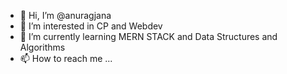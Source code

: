 - 👋 Hi, I’m @anuragjana
- 👀 I’m interested in CP and Webdev
- 🌱 I’m currently learning MERN STACK and Data Structures and Algorithms
- 📫 How to reach me ...

<!---
anuragjana/anuragjana is a ✨ special ✨ repository because its `README.md` (this file) appears on your GitHub profile.
You can click the Preview link to take a look at your changes.
--->
